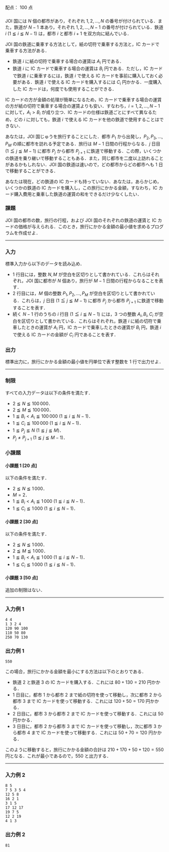 配点： $100$ 点

###

JOI 国には $N$ 個の都市があり，それぞれ $1, 2, \ldots, N$ の番号が付けられている．また，鉄道が $N - 1$ 本あり，それぞれ $1, 2, \ldots, N - 1$ の番号が付けられている．鉄道 $i$ ($1 \leqq i \leqq N - 1$) は，都市 $i$ と都市 $i + 1$ を双方向に結んでいる．

JOI 国の鉄道に乗車する方法として，紙の切符で乗車する方法と，IC カードで乗車する方法がある．

- 鉄道 $i$ に紙の切符で乗車する場合の運賃は $A_i$ 円である．
- 鉄道 $i$ に IC カードで乗車する場合の運賃は $B_i$ 円である．ただし，IC カードで鉄道 $i$ に乗車するには，鉄道 $i$ で使える IC カードを事前に購入しておく必要がある．鉄道 $i$ で使える IC カードを購入するには $C_i$ 円かかる．一度購入した IC カードは，何度でも使用することができる．

IC カードの方が金額の処理が簡単になるため，IC カードで乗車する場合の運賃の方が紙の切符で乗車する場合の運賃よりも安い．すなわち，$i = 1, 2, \ldots, N - 1$ に対して，$A_i > B_i$ が成り立つ．IC カードの仕様は鉄道ごとにすべて異なるため，どの $i$ に対しても，鉄道 $i$ で使える IC カードを他の鉄道で使用することはできない．

あなたは，JOI 国じゅうを旅行することにした．都市 $P_1$ から出発し，$P_2, P_3, \ldots, P_M$ の順に都市を訪れる予定である．旅行は $M - 1$ 日間の行程からなる．$j$ 日目 ($1 \leqq j \leqq M - 1$) に都市 $P_j$ から都市 $P_{j + 1}$ に鉄道で移動する．この際，いくつかの鉄道を乗り継いで移動することもある．また，同じ都市を二度以上訪れることがあるかもしれない．JOI 国の鉄道は速いので，どの都市からどの都市へも $1$ 日で移動することができる．

あなたは現在，どの鉄道の IC カードも持っていない．あなたは，あらかじめ，いくつかの鉄道の IC カードを購入し，この旅行にかかる金額，すなわち，IC カード購入費用と乗車した鉄道の運賃の和をできるだけ少なくしたい．

### 課題

JOI 国の都市の数，旅行の行程，および JOI 国のそれぞれの鉄道の運賃と IC カードの価格が与えられる．このとき，旅行にかかる金額の最小値を求めるプログラムを作成せよ．

---

### 入力

標準入力から以下のデータを読み込め．

- $1$ 行目には，整数 $N, M$ が空白を区切りとして書かれている．これらはそれぞれ，JOI 国に都市が $N$ 個あり，旅行が $M - 1$ 日間の行程からなることを表す．
- $2$ 行目には，$M$ 個の整数 $P_1, P_2, \ldots, P_M$ が空白を区切りとして書かれている．これらは，$j$ 日目 ($1 \leqq j \leqq M - 1$) に都市 $P_j$ から都市 $P_{j + 1}$ に鉄道で移動することを表す．
- 続く $N - 1$ 行のうちの $i$ 行目 ($1 \leqq i \leqq N - 1$) には，$3$ つの整数 $A_i, B_i, C_i$ が空白を区切りとして書かれている．これらはそれぞれ，鉄道 $i$ に紙の切符で乗車したときの運賃が $A_i$ 円，IC カードで乗車したときの運賃が $B_i$ 円，鉄道 $i$ で使える IC カードの金額が $C_i$ 円であることを表す．

### 出力

標準出力に，旅行にかかる金額の最小値を円単位で表す整数を $1$ 行で出力せよ．

---

### 制限

すべての入力データは以下の条件を満たす．

- $2 \leqq N \leqq 100\,000$．
- $2 \leqq M \leqq 100\,000$．
- $1 \leqq B_i < A_i \leqq 100\,000$ ($1 \leqq i \leqq N - 1$)．
- $1 \leqq C_i \leqq 100\,000$ ($1 \leqq i \leqq N - 1$)．
- $1 \leqq P_j \leqq N$ ($1 \leqq j \leqq M$)．
- $P_j \neq P_{j + 1}$ ($1 \leqq j \leqq M - 1$)．

### 小課題

#### 小課題 1 [20 点]
以下の条件を満たす．

- $2 \leqq N \leqq 1\,000$．
- $M = 2$．
- $1 \leqq B_i < A_i \leqq 1\,000$ ($1 \leqq i \leqq N - 1$)．
- $1 \leqq C_i \leqq 1\,000$ ($1 \leqq i \leqq N - 1$)．

#### 小課題 2 [30 点]
以下の条件を満たす．

- $2 \leqq N \leqq 1\,000$．
- $2 \leqq M \leqq 1\,000$．
- $1 \leqq B_i < A_i \leqq 1\,000$ ($1 \leqq i \leqq N - 1$)．
- $1 \leqq C_i \leqq 1\,000$ ($1 \leqq i \leqq N - 1$)．

#### 小課題 3 [50 点]
追加の制限はない．

---

### 入力例 1

~~~
4 4
1 3 2 4
120 90 100
110 50 80
250 70 130
~~~

### 出力例 1

~~~
550
~~~

この場合，旅行にかかる金額を最小にする方法は以下のとおりである．

- 鉄道 $2$ と鉄道 $3$ の IC カードを購入する．これには $80 + 130 = 210$ 円かかる．
- $1$ 日目に，都市 $1$ から都市 $2$ まで紙の切符を使って移動し，次に都市 $2$ から都市 $3$ まで IC カードを使って移動する．これには $120 + 50 = 170$ 円かかる．
- $2$ 日目に，都市 $3$ から都市 $2$ まで IC カードを使って移動する．これには $50$ 円かかる．
- $3$ 日目に，都市 $2$ から都市 $3$ まで IC カードを使って移動し，次に都市 $3$ から都市 $4$ まで IC カードを使って移動する．これには $50 + 70 = 120$ 円かかる．

このように移動すると，旅行にかかる金額の合計は $210 + 170 + 50 + 120 = 550$ 円となる．これが最小であるので，$550$ と出力する．

---

### 入力例 2

~~~
8 5
7 5 3 5 4
12 5 8
16 2 1
3 1 5
17 12 17
19 7 5
12 2 19
4 1 3
~~~

### 出力例 2

~~~
81
~~~

